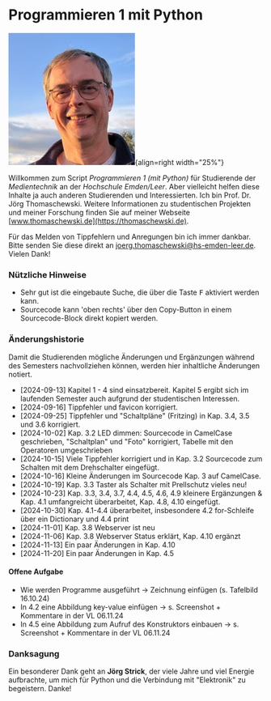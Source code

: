 # Programmieren 1 mit Python
![Jörg Thomaschewski](./assets/images/JT-Web.jpg){align=right width="25%"}

Willkommen zum Script *Programmieren 1 (mit Python)* für Studierende der *Medientechnik* an der *Hochschule Emden/Leer*. Aber vielleicht helfen diese Inhalte ja auch anderen Studierenden und Interessierten. Ich bin Prof. Dr. Jörg Thomaschewski. Weitere Informationen zu studentischen Projekten und meiner Forschung finden Sie auf meiner Webseite [www.thomaschewski.de](https://thomaschewski.de).

Für das Melden von Tippfehlern und Anregungen bin ich immer dankbar. Bitte senden Sie diese direkt an joerg.thomaschewski@hs-emden-leer.de. Vielen Dank!


### Nützliche Hinweise
- Sehr gut ist die eingebaute Suche, die über die Taste <kbd>F</kbd> aktiviert werden kann.
- Sourcecode kann 'oben rechts' über den Copy-Button in einem Sourcecode-Block direkt kopiert werden.

### Änderungshistorie
Damit die Studierenden mögliche Änderungen und Ergänzungen während des Semesters nachvollziehen können, werden hier inhaltliche Änderungen notiert.

- [2024-09-13] Kapitel 1 - 4 sind einsatzbereit. Kapitel 5 ergibt sich im laufenden Semester auch aufgrund der studentischen Interessen.
- [2024-09-16] Tippfehler und favicon korrigiert.
- [2024-09-25] Tippfehler und "Schaltpläne" (Fritzing) in Kap. 3.4, 3.5 und 3.6 korrigiert.
- [2024-10-02] Kap. 3.2 LED dimmen: Sourcecode in CamelCase geschrieben, "Schaltplan" und "Foto" korrigiert, Tabelle mit den Operatoren umgeschrieben
- [2024-10-15] Viele Tippfehler korrigiert und in Kap. 3.2 Sourcecode zum Schalten mit dem Drehschalter eingefügt.
- [2024-10-16] Kleine Änderungen im Sourcecode Kap. 3 auf CamelCase.
- [2024-10-19] Kap. 3.3 Taster als Schalter mit Prellschutz vieles neu!
- [2024-10-23] Kap. 3.3, 3.4, 3.7, 4.4, 4.5, 4.6, 4.9 kleinere Ergänzungen & Kap. 4.1 umfangreicht überarbeitet, Kap. 4.8, 4.10 eingefügt.
- [2024-10-30] Kap. 4.1-4.4 überarbeitet, insbesondere 4.2 for-Schleife über ein Dictionary und 4.4 print
- [2024-11-01] Kap. 3.8 Webserver ist neu
- [2024-11-06] Kap. 3.8 Webserver Status erklärt, Kap. 4.10 ergänzt
- [2024-11-13] Ein paar Änderungen in Kap. 4.10
- [2024-11-20] Ein paar Änderungen in Kap. 4.5

#### Offene Aufgabe
- Wie werden Programme ausgeführt -> Zeichnung einfügen (s. Tafelbild 16.10.24)
- In 4.2 eine Abbildung key-value einfügen -> s. Screenshot + Kommentare in der VL 06.11.24
- In 4.5 eine Abbildung zum Aufruf des Konstruktors einbauen -> s. Screenshot + Kommentare in der VL 06.11.24


### Danksagung
Ein besonderer Dank geht an **Jörg Strick**, der viele Jahre und viel Energie aufbrachte, um mich für Python und die Verbindung mit "Elektronik" zu begeistern. Danke! 
